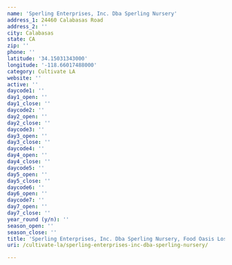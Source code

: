 ```yaml
---
name: 'Sperling Enterprises, Inc. Dba Sperling Nursery'
address_1: 24460 Calabasas Road
address_2: ''
city: Calabasas
state: CA
zip: ''
phone: ''
latitude: '34.15031343000'
longitude: '-118.66017488000'
category: Cultivate LA
website: ''
active: ''
daycode1: ''
day1_open: ''
day1_close: ''
daycode2: ''
day2_open: ''
day2_close: ''
daycode3: ''
day3_open: ''
day3_close: ''
daycode4: ''
day4_open: ''
day4_close: ''
daycode5: ''
day5_open: ''
day5_close: ''
daycode6: ''
day6_open: ''
daycode7: ''
day7_open: ''
day7_close: ''
year_round (y/n): ''
season_open: ''
season_close: ''
title: 'Sperling Enterprises, Inc. Dba Sperling Nursery, Food Oasis Los Angeles'
uri: /cultivate-la/sperling-enterprises-inc-dba-sperling-nursery/

---
```

